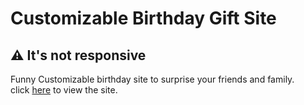 # Customizable Birthday Gift Site

## ⚠️ It's not responsive

Funny Customizable birthday site to surprise your friends and family. <br>
click <a href="https://happybirthdaypraveen.netlify.app/"> here</a> to view the site.  <br>

